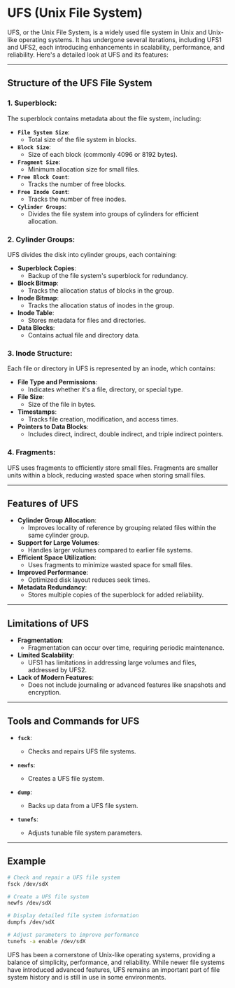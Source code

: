 # UFS (Unix File System)

UFS, or the Unix File System, is a widely used file system in Unix and Unix-like operating systems. It has undergone several iterations, including UFS1 and UFS2, each introducing enhancements in scalability, performance, and reliability. Here's a detailed look at UFS and its features:

---

## Structure of the UFS File System

### 1. Superblock:
The superblock contains metadata about the file system, including:

- **`File System Size`**:
    - Total size of the file system in blocks.
- **`Block Size`**:
    - Size of each block (commonly 4096 or 8192 bytes).
- **`Fragment Size`**:
    - Minimum allocation size for small files.
- **`Free Block Count`**:
    - Tracks the number of free blocks.
- **`Free Inode Count`**:
    - Tracks the number of free inodes.
- **`Cylinder Groups`**:
    - Divides the file system into groups of cylinders for efficient allocation.

### 2. Cylinder Groups:
UFS divides the disk into cylinder groups, each containing:

- **Superblock Copies**:
    - Backup of the file system's superblock for redundancy.
- **Block Bitmap**:
    - Tracks the allocation status of blocks in the group.
- **Inode Bitmap**:
    - Tracks the allocation status of inodes in the group.
- **Inode Table**:
    - Stores metadata for files and directories.
- **Data Blocks**:
    - Contains actual file and directory data.

### 3. Inode Structure:
Each file or directory in UFS is represented by an inode, which contains:

- **File Type and Permissions**:
    - Indicates whether it's a file, directory, or special type.
- **File Size**:
    - Size of the file in bytes.
- **Timestamps**:
    - Tracks file creation, modification, and access times.
- **Pointers to Data Blocks**:
    - Includes direct, indirect, double indirect, and triple indirect pointers.

### 4. Fragments:
UFS uses fragments to efficiently store small files. Fragments are smaller units within a block, reducing wasted space when storing small files.

---

## Features of UFS

- **Cylinder Group Allocation**:
    - Improves locality of reference by grouping related files within the same cylinder group.
- **Support for Large Volumes**:
    - Handles larger volumes compared to earlier file systems.
- **Efficient Space Utilization**:
    - Uses fragments to minimize wasted space for small files.
- **Improved Performance**:
    - Optimized disk layout reduces seek times.
- **Metadata Redundancy**:
    - Stores multiple copies of the superblock for added reliability.

---

## Limitations of UFS

- **Fragmentation**:
    - Fragmentation can occur over time, requiring periodic maintenance.
- **Limited Scalability**:
    - UFS1 has limitations in addressing large volumes and files, addressed by UFS2.
- **Lack of Modern Features**:
    - Does not include journaling or advanced features like snapshots and encryption.

---

## Tools and Commands for UFS

- **`fsck`**:
    - Checks and repairs UFS file systems.

- **`newfs`**:
    - Creates a UFS file system.

- **`dump`**:
    - Backs up data from a UFS file system.

- **`tunefs`**:
    - Adjusts tunable file system parameters.

---

## Example

```bash
# Check and repair a UFS file system
fsck /dev/sdX

# Create a UFS file system
newfs /dev/sdX

# Display detailed file system information
dumpfs /dev/sdX

# Adjust parameters to improve performance
tunefs -a enable /dev/sdX
```

UFS has been a cornerstone of Unix-like operating systems, providing a balance of simplicity, performance, and reliability. While newer file systems have introduced advanced features, UFS remains an important part of file system history and is still in use in some environments.

